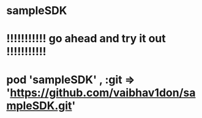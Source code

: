 # sampleSDK
# !!!!!!!!!!! go ahead and try it out !!!!!!!!!!!
# pod 'sampleSDK' ,  :git => 'https://github.com/vaibhav1don/sampleSDK.git'
